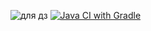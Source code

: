 ![для дз](https://github.com/user-attachments/assets/32a1712b-235b-473b-a9ff-ce2901091903)
[![Java CI with Gradle](https://github.com/KsenyaNetology/Reporting/actions/workflows/gradle.yml/badge.svg)](https://github.com/KsenyaNetology/Reporting/actions/workflows/gradle.yml)
